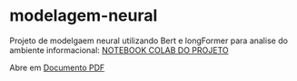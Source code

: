 # modelagem-neural
Projeto de modelgaem neural utilizando Bert e longFormer para analise do ambiente informacional:
<a href="https://colab.research.google.com/drive/1p_k448vBYmrMF5evcb0uEwxQZcK72vm3?usp=sharing" target="_blank">NOTEBOOK COLAB DO PROJETO</a>

Abre em [Documento PDF](https://github.com/alessandropessoa/modelagem-neural/blob/main/NLP_Aline___SemEval%20(2).pdf)




